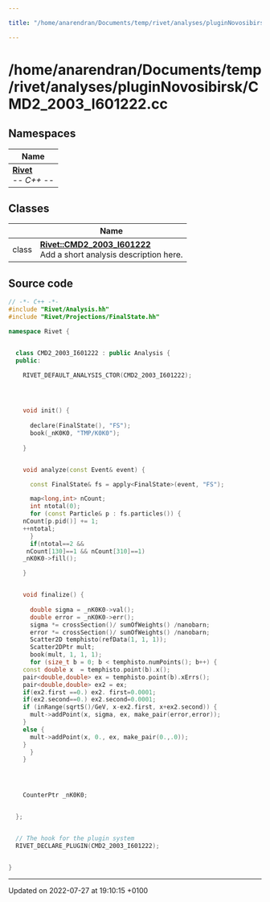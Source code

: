 ```yaml
---

title: "/home/anarendran/Documents/temp/rivet/analyses/pluginNovosibirsk/CMD2_2003_I601222.cc"

---
```


# /home/anarendran/Documents/temp/rivet/analyses/pluginNovosibirsk/CMD2_2003_I601222.cc



## Namespaces

| Name           |
| -------------- |
| **[Rivet](http://example.org/namespaces/namespacerivet/)** <br>-*- C++ -*-  |

## Classes

|                | Name           |
| -------------- | -------------- |
| class | **[Rivet::CMD2_2003_I601222](http://example.org/classes/classrivet_1_1cmd2__2003__i601222/)** <br>Add a short analysis description here.  |




## Source code

```cpp
// -*- C++ -*-
#include "Rivet/Analysis.hh"
#include "Rivet/Projections/FinalState.hh"

namespace Rivet {


  class CMD2_2003_I601222 : public Analysis {
  public:

    RIVET_DEFAULT_ANALYSIS_CTOR(CMD2_2003_I601222);




    void init() {
      
      declare(FinalState(), "FS");
      book(_nK0K0, "TMP/K0K0");
      
    }


    void analyze(const Event& event) {

      const FinalState& fs = apply<FinalState>(event, "FS");

      map<long,int> nCount;
      int ntotal(0);
      for (const Particle& p : fs.particles()) {
    nCount[p.pid()] += 1;
    ++ntotal;
      }
      if(ntotal==2 &&
     nCount[130]==1 && nCount[310]==1)
    _nK0K0->fill();

    }


    void finalize() {
      
      double sigma = _nK0K0->val();
      double error = _nK0K0->err();
      sigma *= crossSection()/ sumOfWeights() /nanobarn;
      error *= crossSection()/ sumOfWeights() /nanobarn;
      Scatter2D temphisto(refData(1, 1, 1));
      Scatter2DPtr mult;
      book(mult, 1, 1, 1);
      for (size_t b = 0; b < temphisto.numPoints(); b++) {
    const double x  = temphisto.point(b).x();
    pair<double,double> ex = temphisto.point(b).xErrs();
    pair<double,double> ex2 = ex;
    if(ex2.first ==0.) ex2. first=0.0001;
    if(ex2.second==0.) ex2.second=0.0001;
    if (inRange(sqrtS()/GeV, x-ex2.first, x+ex2.second)) {
      mult->addPoint(x, sigma, ex, make_pair(error,error));
    }
    else {
      mult->addPoint(x, 0., ex, make_pair(0.,.0));
    }
      }
    }




    CounterPtr _nK0K0;


  };


  // The hook for the plugin system
  RIVET_DECLARE_PLUGIN(CMD2_2003_I601222);


}
```


-------------------------------

Updated on 2022-07-27 at 19:10:15 +0100
